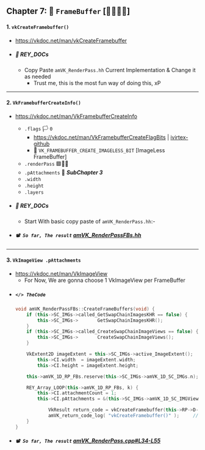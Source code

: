 ## Chapter 7: 🛒 `FrameBuffer` [🍞🍅🥚🍗]

#### 1. `vkCreateFramebuffer()`
- https://vkdoc.net/man/vkCreateFramebuffer
- ##### 📜 REY_DOCs
    - Copy Paste `amVK_RenderPass.hh` Current Implementation & Change it as needed
        - Trust me, this is the most fun way of doing this, xP

-------------------------------------------------------------------

#### 2. `VkFramebufferCreateInfo()`
- https://vkdoc.net/man/VkFramebufferCreateInfo
    - `.flags` 🏳️ `0`
        - https://vkdoc.net/man/VkFramebufferCreateFlagBits | [ivirtex-github](https://github.com/ivirtex/vulkan-hover-docs/tree/master/vscode_ext/vulkan_man_md_pages/VkFramebufferCreateFlagBits.md)
        - 🚩 `VK_FRAMEBUFFER_CREATE_IMAGELESS_BIT` [ImageLess FrameBuffer]
    - `.renderPass` 🟪💁‍♀️
    - `.pAttachments` 🔗 **_SubChapter 3_**
    - `.width`
    - `.height`
    - `.layers`

- ##### 📜 REY_DOCs
    - Start With basic copy paste of `amVK_RenderPass.hh`:- 

- ##### `📽️ So far, The result` [amVK_RenderPassFBs.hh](https://github.com/REYNEP/amGHOST/blob/1f6bfe014c42962f935a546c39ddb237ff99d002/amVK/core/amVK_RenderPassFBs.hh)

-------------------------------------------------------------------

#### 3. `VkImageView .pAttachments`
- https://vkdoc.net/man/VkImageView
    - For Now, We are gonna choose 1 VkImageView per FrameBuffer
- ##### `</> TheCode`
    ```cpp
    void amVK_RenderPassFBs::CreateFrameBuffers(void) {
        if (this->SC_IMGs->called_GetSwapChainImagesKHR == false) {
            this->SC_IMGs->       GetSwapChainImagesKHR();
        }
        if (this->SC_IMGs->called_CreateSwapChainImageViews == false) {
            this->SC_IMGs->       CreateSwapChainImageViews();
        }

        VkExtent2D imageExtent = this->SC_IMGs->active_ImageExtent();
            this->CI.width  = imageExtent.width;
            this->CI.height = imageExtent.height;

        this->amVK_1D_RP_FBs.reserve(this->SC_IMGs->amVK_1D_SC_IMGs.n);

        REY_Array_LOOP(this->amVK_1D_RP_FBs, k) {
            this->CI.attachmentCount = 1;
            this->CI.pAttachments = &(this->SC_IMGs->amVK_1D_SC_IMGViews[k]);

                VkResult return_code = vkCreateFramebuffer(this->RP->D->vk_Device, &CI, nullptr, &this->amVK_1D_RP_FBs[k]);
                amVK_return_code_log( "vkCreateFramebuffer()" );     // above variable "return_code" can't be named smth else
        }
    }
    ```
- ##### `📽️ So far, The result` [amVK_RenderPass.cpp#L34-L55](https://github.com/REYNEP/amGHOST/blob/1f6bfe014c42962f935a546c39ddb237ff99d002/amVK/core/amVK_RenderPass.cpp#L34-L55)
